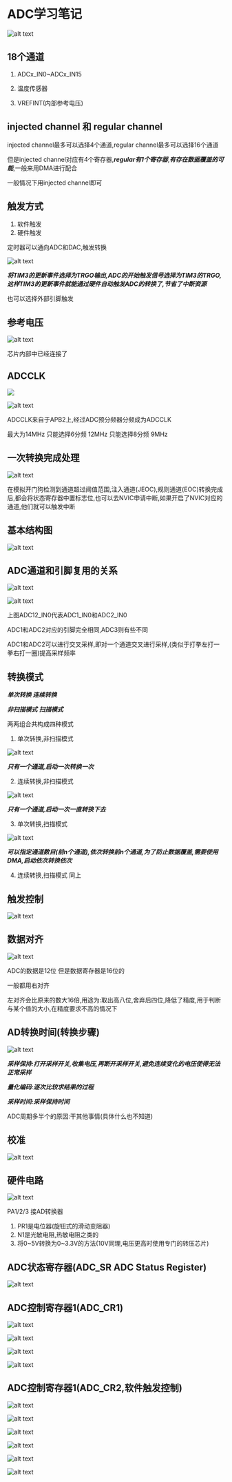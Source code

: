 # ADC学习笔记

![alt text](../.images/ADC/image.png)

## 18个通道

1. ADCx_IN0~ADCx_IN15

2. 温度传感器

3. VREFINT(内部参考电压)

## injected channel 和 regular channel

injected channel最多可以选择4个通道,regular channel最多可以选择16个通道

但是injected channel对应有4个寄存器,***regular有1个寄存器***,***有存在数据覆盖的可能***,一般来用DMA进行配合

一般情况下用injected channel即可

## 触发方式

1. 软件触发
2. 硬件触发

定时器可以通向ADC和DAC,触发转换

![alt text](../.images/ADC/image-1.png)

***将TIM3的更新事件选择为TRGO输出,ADC的开始触发信号选择为TIM3的TRGO,这样TIM3的更新事件就能通过硬件自动触发ADC的转换了,节省了中断资源***

也可以选择外部引脚触发

## 参考电压

![alt text](../.images/ADC/image-2.png)

芯片内部中已经连接了

## ADCCLK

![](../.images/ADC/image-3.png)

![alt text](../.images/ADC/image-4.png)

ADCCLK来自于APB2上,经过ADC预分频器分频成为ADCCLK

最大为14MHz
只能选择6分频 12MHz
只能选择8分频 9MHz

## 一次转换完成处理

![alt text](../.images/ADC/image-5.png)

在模拟开门狗检测到通道超过阈值范围,注入通道(JEOC),规则通道(EOC)转换完成后,都会将状态寄存器中置标志位,也可以去NVIC申请中断,如果开启了NVIC对应的通道,他们就可以触发中断

## 基本结构图

![alt text](../.images/ADC/image-6.png)

## ADC通道和引脚复用的关系

![alt text](../.images/ADC/image-7.png)

![alt text](../.images/ADC/image-8.png)

上图ADC12_IN0代表ADC1_IN0和ADC2_IN0

ADC1和ADC2对应的引脚完全相同,ADC3则有些不同

ADC1和ADC2可以进行交叉采样,即对一个通道交叉进行采样,(类似于打拳左打一拳右打一圈)提高采样频率

## 转换模式

***单次转换 连续转换***

***非扫描模式*** ***扫描模式***

两两组合共构成四种模式

1. 单次转换,非扫描模式

![alt text](../.images/ADC/image-10.png)

***只有一个通道,启动一次转换一次***

2. 连续转换,非扫描模式

![alt text](../.images/ADC/image-11.png)

***只有一个通道,启动一次一直转换下去***

3. 单次转换,扫描模式

![alt text](../.images/ADC/image-12.png)

***可以指定通道数目(前n个通道),依次转换前n个通道,为了防止数据覆盖,需要使用DMA,启动依次转换依次***

4. 连续转换,扫描模式
同上

## 触发控制

![alt text](../.images/ADC/image-13.png)

## 数据对齐

![alt text](../.images/ADC/image-14.png)

ADC的数据是12位 但是数据寄存器是16位的

一般都用右对齐

左对齐会比原来的数大16倍,用途为:取出高八位,舍弃后四位,降低了精度,用于判断与某个值的大小,在精度要求不高的情况下

## AD转换时间(转换步骤)

![alt text](../.images/ADC/image-15.png)

***采样保持:打开采样开关,收集电压,再断开采样开关,避免连续变化的电压使得无法正常采样***

***量化编码:逐次比较求结果的过程***

***采样时间:采样保持时间***

ADC周期多半个的原因:干其他事情(具体什么也不知道)

## 校准

![alt text](../.images/ADC/image-16.png)

## 硬件电路

![alt text](../.images/ADC/image-17.png)

PA1/2/3 接AD转换器

1. PR1是电位器(旋钮式的滑动变阻器)
2. N1是光敏电阻,热敏电阻之类的
3. 将0~5V转换为0~3.3V的方法(10V同理,电压更高时使用专门的转压芯片)

## ADC状态寄存器(ADC_SR ADC Status Register)

![alt text](../.images/ADC/image-18.png)

## ADC控制寄存器1(ADC_CR1)

![alt text](../.images/ADC/image-19.png)

![alt text](../.images/ADC/image-20.png)

![alt text](../.images/ADC/image-21.png)

![alt text](../.images/ADC/image-22.png)

## ADC控制寄存器1(ADC_CR2,软件触发控制)

![alt text](../.images/ADC/image-23.png)

![alt text](../.images/ADC/image-24.png)

![alt text](../.images/ADC/image-25.png)

![alt text](../.images/ADC/image-26.png)

![alt text](../.images/ADC/image-27.png)

![alt text](../.images/ADC/image-28.png)
